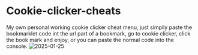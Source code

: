 # Cookie-clicker-cheats
My own personal working cookie clicker cheat menu, just simpily paste the bookmarklet code int the url part of a bookmark, go to cookie clicker, click the book mark and enjoy, or you can paste the normal code into the console.
![2025-01-25](https://github.com/user-attachments/assets/aa7f64e5-e21c-41fe-83e0-4ee840ee3327)
